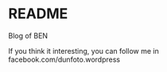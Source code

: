# README

Blog of BEN

If you think it interesting, you can follow me in facebook.com/dunfoto.wordpress
